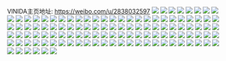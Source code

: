 VlNIDA主页地址: https://weibo.com/u/2838032597 
![](https://wx4.sinaimg.cn/mw2000/a928f0d5gy1h94mc0j116j22c0340e82.jpg) 
![](https://wx4.sinaimg.cn/mw2000/a928f0d5gy1h94mc3vr6lj22c0340hdu.jpg) 
![](https://wx4.sinaimg.cn/mw2000/a928f0d5gy1h94mbwn7z0j22c0340e84.jpg) 
![](https://wx4.sinaimg.cn/mw2000/a928f0d5gy1h94mbxaijgj21ga1xpx4r.jpg) 
![](https://wx4.sinaimg.cn/mw2000/a928f0d5gy1h94mdlxkz0j20u0140n87.jpg) 
![](https://wx4.sinaimg.cn/mw2000/a928f0d5gy1h94mbzk1ucj21o0280b29.jpg) 
![](https://wx4.sinaimg.cn/mw2000/a928f0d5gy1h94mc6n3hgj22c0340b2a.jpg) 
![](https://wx4.sinaimg.cn/mw2000/a928f0d5gy1h94mdmaru1j20qo0xc10c.jpg) 
![](https://wx4.sinaimg.cn/mw2000/a928f0d5gy1h93jwm61zjj229c31ykjm.jpg) 
![](https://wx4.sinaimg.cn/mw2000/a928f0d5gy1h8uz3cz6bdj22bc3344qr.jpg) 
![](https://wx4.sinaimg.cn/mw2000/a928f0d5gy1h8uz3h5lllj20u0140dn3.jpg) 
![](https://wx4.sinaimg.cn/mw2000/a928f0d5gy1h8uz3aahp7j20zk1bfwyr.jpg) 
![](https://wx4.sinaimg.cn/mw2000/a928f0d5gy1h8uz40z5edj22c0340x6p.jpg) 
![](https://wx4.sinaimg.cn/mw2000/a928f0d5gy1h8uz3gpis6j22ah31qx6s.jpg) 
![](https://wx4.sinaimg.cn/mw2000/a928f0d5gy1h8uzhliwrgj22c0340kjm.jpg) 
![](https://wx4.sinaimg.cn/mw2000/a928f0d5gy1h8uzggx5p0j22c03401ky.jpg) 
![](https://wx4.sinaimg.cn/mw2000/a928f0d5gy1h8uz3iqxz7j22bc3344qr.jpg) 
![](https://wx4.sinaimg.cn/mw2000/a928f0d5gy1h8uzjn2sr1j22c0340x6r.jpg) 
![](https://wx4.sinaimg.cn/mw2000/a928f0d5gy1h8k61gh8gvj20u01567co.jpg) 
![](https://wx4.sinaimg.cn/mw2000/a928f0d5gy1h8k61cayfxj20u014044k.jpg) 
![](https://wx4.sinaimg.cn/mw2000/a928f0d5gy1h8k61eru2uj20u0140ajj.jpg) 
![](https://wx4.sinaimg.cn/mw2000/a928f0d5gy1h8k61l8c8vj20u014sgtj.jpg) 
![](https://wx4.sinaimg.cn/mw2000/a928f0d5gy1h8k61hpa75j20u0140wlk.jpg) 
![](https://wx4.sinaimg.cn/mw2000/a928f0d5gy1h8k61dbj0kj20u0140tfn.jpg) 
![](https://wx4.sinaimg.cn/mw2000/a928f0d5gy1h8k61inxatj20u01400zc.jpg) 
![](https://wx4.sinaimg.cn/mw2000/a928f0d5gy1h8k61k2a2ej20u014mqg0.jpg) 
![](https://wx4.sinaimg.cn/mw2000/a928f0d5gy1h8dy1nm9p5j22c0340npd.jpg) 
![](https://wx4.sinaimg.cn/mw2000/a928f0d5gy1h8dy1lnof2j22c03404qs.jpg) 
![](https://wx4.sinaimg.cn/mw2000/a928f0d5gy1h8dy2d1tddj20u014044g.jpg) 
![](https://wx4.sinaimg.cn/mw2000/a928f0d5gy1h8dy1iikywj22c035ox6q.jpg) 
![](https://wx4.sinaimg.cn/mw2000/a928f0d5gy1h8dy2dejftj20u0140wj1.jpg) 
![](https://wx4.sinaimg.cn/mw2000/a928f0d5gy1h8dy1r2tsuj22c03401kz.jpg) 
![](https://wx4.sinaimg.cn/mw2000/a928f0d5gy1h8dy2cc060j21w32irb2a.jpg) 
![](https://wx4.sinaimg.cn/mw2000/a928f0d5gy1h8dy1sh5csj22c0340b2a.jpg) 
![](https://wx4.sinaimg.cn/mw2000/a928f0d5gy1h8dy2au1k6j22bc334x6q.jpg) 
![](https://wx4.sinaimg.cn/mw2000/a928f0d5gy1h898k13iamj21q82ayas6.jpg) 
![](https://wx4.sinaimg.cn/mw2000/a928f0d5gy1h898k3uftoj22c0340npd.jpg) 
![](https://wx4.sinaimg.cn/mw2000/a928f0d5gy1h898k028dvj22ap35se83.jpg) 
![](https://wx4.sinaimg.cn/mw2000/a928f0d5gy1h898k8mjoqj22c03401kz.jpg) 
![](https://wx4.sinaimg.cn/mw2000/a928f0d5gy1h86so9fxlcj20u0140n80.jpg) 
![](https://wx4.sinaimg.cn/mw2000/a928f0d5gy1h86svmayalj20u0141akf.jpg) 
![](https://wx4.sinaimg.cn/mw2000/a928f0d5gy1h86so9sso7j20u0140wji.jpg) 
![](https://wx4.sinaimg.cn/mw2000/a928f0d5gy1h86slxs4caj20u0140td5.jpg) 
![](https://wx4.sinaimg.cn/mw2000/a928f0d5gy1h86stwgjy6j20u01400zc.jpg) 
![](https://wx4.sinaimg.cn/mw2000/a928f0d5gy1h86sm111wnj20u0140q93.jpg) 
![](https://wx4.sinaimg.cn/mw2000/a928f0d5gy1h86susiu8bj20u014011f.jpg) 
![](https://wx4.sinaimg.cn/mw2000/a928f0d5gy1h86svltybwj20u01407cb.jpg) 
![](https://wx4.sinaimg.cn/mw2000/a928f0d5gy1h86spcql08j20u0140wmu.jpg) 
![](https://wx4.sinaimg.cn/mw2000/a928f0d5gy1h83p40h5caj20u014041v.jpg) 
![](https://wx4.sinaimg.cn/mw2000/a928f0d5gy1h83p41ceeoj20u0140ajs.jpg) 
![](https://wx4.sinaimg.cn/mw2000/a928f0d5gy1h83p41z4bpj20u0140ah9.jpg) 
![](https://wx4.sinaimg.cn/mw2000/a928f0d5gy1h83p42o5myj20u0140wmu.jpg) 
![](https://wx4.sinaimg.cn/mw2000/a928f0d5gy1h83p43ak6ij20u0140aim.jpg) 
![](https://wx4.sinaimg.cn/mw2000/a928f0d5gy1h83p43uovvj20u0140qao.jpg) 
![](https://wx4.sinaimg.cn/mw2000/a928f0d5gy1h83p3zvvh6j20u014046b.jpg) 
![](https://wx4.sinaimg.cn/mw2000/a928f0d5gy1h83p44u7c8j20u01404ah.jpg) 
![](https://wx4.sinaimg.cn/mw2000/a928f0d5gy1h83p45chiij20u0140wk7.jpg) 
![](https://wx4.sinaimg.cn/mw2000/a928f0d5gy1h7vui6vmorj20u01407fz.jpg) 
![](https://wx4.sinaimg.cn/mw2000/a928f0d5gy1h7vui8750cj20u014rgwx.jpg) 
![](https://wx4.sinaimg.cn/mw2000/a928f0d5gy1h7vuiatyncj20u0140q9v.jpg) 
![](https://wx4.sinaimg.cn/mw2000/a928f0d5gy1h7vuia6dy6j20u0140aen.jpg) 
![](https://wx4.sinaimg.cn/mw2000/a928f0d5gy1h7vuibm79jj20u0140dsl.jpg) 
![](https://wx4.sinaimg.cn/mw2000/a928f0d5gy1h7vui93v8bj20u0140k0q.jpg) 
![](https://wx4.sinaimg.cn/mw2000/a928f0d5gy1h7vukxb682j20u014010m.jpg) 
![](https://wx4.sinaimg.cn/mw2000/a928f0d5gy1h7vuicxwymj20u014046x.jpg) 
![](https://wx4.sinaimg.cn/mw2000/a928f0d5gy1h7vui7l1y5j20u0140tfp.jpg) 
![](https://wx4.sinaimg.cn/mw2000/a928f0d5gy1h7s6bvia1qj20u0140n2s.jpg) 
![](https://wx4.sinaimg.cn/mw2000/a928f0d5gy1h7s6hdoo7tj20u0140ajh.jpg) 
![](https://wx4.sinaimg.cn/mw2000/a928f0d5gy1h7s6bwl29aj20u0140afe.jpg) 
![](https://wx4.sinaimg.cn/mw2000/a928f0d5gy1h7s6irl777j20u0140ae8.jpg) 
![](https://wx4.sinaimg.cn/mw2000/a928f0d5gy1h7s6cxl91sj20u0140qbr.jpg) 
![](https://wx4.sinaimg.cn/mw2000/a928f0d5gy1h7s6ir3saxj20u014079a.jpg) 
![](https://wx4.sinaimg.cn/mw2000/a928f0d5gy1h7s6fb6eaij20u0140n44.jpg) 
![](https://wx4.sinaimg.cn/mw2000/a928f0d5gy1h7s6cyjnhvj20u0140qd0.jpg) 
![](https://wx4.sinaimg.cn/mw2000/a928f0d5gy1h7s6bw1ou3j20u0140grd.jpg) 
![](https://wx4.sinaimg.cn/mw2000/a928f0d5gy1h7mheg86a0j20wr1z0b0e.jpg) 
![](https://wx4.sinaimg.cn/mw2000/a928f0d5gy1h7mhehltpyj22c03401h8.jpg) 
![](https://wx4.sinaimg.cn/mw2000/a928f0d5gy1h7mher3vyuj22c0340u0y.jpg) 
![](https://wx4.sinaimg.cn/mw2000/a928f0d5gy1h7mhe9jtd3j22c0340hdt.jpg) 
![](https://wx4.sinaimg.cn/mw2000/a928f0d5gy1h7mhemyohlj22c0340hdu.jpg) 
![](https://wx4.sinaimg.cn/mw2000/a928f0d5gy1h7mhewvk8dj22c03404qs.jpg) 
![](https://wx4.sinaimg.cn/mw2000/a928f0d5gy1h7mhetrqj5j22c0334kjo.jpg) 
![](https://wx4.sinaimg.cn/mw2000/a928f0d5gy1h7mhezn08jj21dt1w6b29.jpg) 
![](https://wx4.sinaimg.cn/mw2000/a928f0d5gy1h7mhebyerej21gt2g01kx.jpg) 
![](https://wx4.sinaimg.cn/mw2000/a928f0d5gy1h7ih0kdribj222f2r8hdt.jpg) 
![](https://wx4.sinaimg.cn/mw2000/a928f0d5gy1h7ih3jnzvbj20u01407a9.jpg) 
![](https://wx4.sinaimg.cn/mw2000/a928f0d5gy1h7ih3l3k8cj20u0140doo.jpg) 
![](https://wx4.sinaimg.cn/mw2000/a928f0d5gy1h7ih3lpgoqj20u0140tox.jpg) 
![](https://wx4.sinaimg.cn/mw2000/a928f0d5gy1h7ih0mryypj22c033we83.jpg) 
![](https://wx4.sinaimg.cn/mw2000/a928f0d5gy1h7ih3kh6xoj20u0140n67.jpg) 
![](https://wx4.sinaimg.cn/mw2000/a928f0d5gy1h7g495jw5wj22bc334k7o.jpg) 
![](https://wx4.sinaimg.cn/mw2000/a928f0d5gy1h7g49brbzwj22bc334kjm.jpg) 
![](https://wx4.sinaimg.cn/mw2000/a928f0d5gy1h7g4bffdmmj22c0340e82.jpg) 
![](https://wx4.sinaimg.cn/mw2000/a928f0d5gy1h7g4943d6fj21xg2km1kx.jpg) 
![](https://wx4.sinaimg.cn/mw2000/a928f0d5gy1h7g496wl6oj22c0340492.jpg) 
![](https://wx4.sinaimg.cn/mw2000/a928f0d5gy1h7g49846fdj21s42dix5g.jpg) 
![](https://wx4.sinaimg.cn/mw2000/a928f0d5gy1h7g49adk5vj22c03441l0.jpg) 
![](https://wx4.sinaimg.cn/mw2000/a928f0d5gy1h7g4akp1mvj22bc334x6q.jpg) 
![](https://wx4.sinaimg.cn/mw2000/a928f0d5gy1h7g4ajhinyj22bc334kjm.jpg) 
![](https://wx4.sinaimg.cn/mw2000/a928f0d5gy1h7dwnc91gej22bc334b2a.jpg) 
![](https://wx4.sinaimg.cn/mw2000/a928f0d5gy1h7dwng7g0aj22bc334qv6.jpg) 
![](https://wx4.sinaimg.cn/mw2000/a928f0d5gy1h7dwn961cbj22bc334e84.jpg) 
![](https://wx4.sinaimg.cn/mw2000/a928f0d5gy1h7dwnm3yqxj22c0340qv6.jpg) 
![](https://wx4.sinaimg.cn/mw2000/a928f0d5gy1h7dwucb4efj20u0140q6v.jpg) 
![](https://wx4.sinaimg.cn/mw2000/a928f0d5gy1h7dwr63jlxj20u0140n8w.jpg) 
![](https://wx4.sinaimg.cn/mw2000/a928f0d5gy1h7dwtekbrjj20u0140dme.jpg) 
![](https://wx4.sinaimg.cn/mw2000/a928f0d5gy1h7dwtfuyruj20u0140gqx.jpg) 
![](https://wx4.sinaimg.cn/mw2000/a928f0d5gy1h7dwtj7sfvj20u0140wq2.jpg) 
![](https://wx4.sinaimg.cn/mw2000/a928f0d5gy1h5uw9fjowpj21d31uqhdt.jpg) 
![](https://wx4.sinaimg.cn/mw2000/a928f0d5gy1h5uw97cqt2j21uc2i74qp.jpg) 
![](https://wx4.sinaimg.cn/mw2000/a928f0d5gy1h5uw9sos85j22ae3401ky.jpg) 
![](https://wx4.sinaimg.cn/mw2000/a928f0d5gy1h5uw9ye0fij22ae340hdu.jpg) 
![](https://wx4.sinaimg.cn/mw2000/a928f0d5gy1h5uwa4q5sjj22ae340kjm.jpg) 
![](https://wx4.sinaimg.cn/mw2000/a928f0d5gy1h5uw9ogr1oj22c0340qv6.jpg) 
